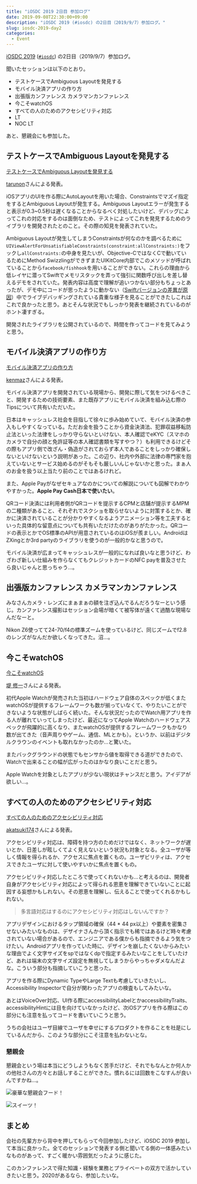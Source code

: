 ```yaml
---
title: "iOSDC 2019 2日目 参加ログ"
date: 2019-09-08T22:30:00+09:00
description: "iOSDC 2019 (#iosdc) の2日目（2019/9/7）参加ログ。"
slug: iosdc-2019-day2
categories:
  - Event
---
```


[iOSDC 2019](https://iosdc.jp/2019/) ([`#iosdc`](https://twitter.com/hashtag/iosdc)) の2日目（2019/9/7）参加ログ。

聞いたセッションは以下のとおり。

- テストケースでAmbiguous Layoutを発見する
- モバイル決済アプリの作り方
- 出張版カンファレンス カメラマンカンファレンス
- 今こそwatchOS
- すべての人のためのアクセシビリティ対応
- LT
- NOC LT

あと、懇親会にも参加した。

## テストケースでAmbiguous Layoutを発見する

[テストケースでAmbiguous Layoutを発見する](https://www.icloud.com/keynote/0nUzX497oPS1WvIIOwV1MODLg#iOSDC2019)

[tarunon](https://twitter.com/tarunon)さんによる発表。

iOSアプリのUIを作る際にAutoLayoutを用いた場合、Constraintsでマズイ指定をするとAmbiguous Layoutが発生する。Ambiguous Layoutエラーが発生すると表示が0.3~0.5秒は遅くなることからなるべく対処したいけど、デバッグによってこれの対応をするのは面倒なため、テストによってこれを発見するためのライブラリを開発されたとのこと。その際の知見を発表されていた。

Ambiguous Layoutが発生してしまうConstraintsが何なのかを調べるために`UIViewAlertForUnsatisfiableConstraints(constraint:allConstraints:)`をフックし`allConstraints:`の中身を見たいが、Objective-CではなくCで動いているためにMethod SwizzlingができずまたUIKitCore内部でこのメソッドが呼ばれていることから`facebook/fishhook`を用いることができない。これらの理由から低レイヤに潜ってSwiftでメモリスタックを弄って強引に関数呼び出しを差し替えるデモをされていた。発表内容は高度で理解が追いつかない部分もちょっとあったが、デモ中にコードが思ったように動かない（[Swiftバージョンの差異が原因](https://twitter.com/tarunon/status/1170184317198192649?s=20)）中でライブデバッギングされている貴重な様子を見ることができたしこれはこれで良かったと思う。あとそんな状況でもしっかり発表を継続されているのがホント凄すぎる。

開発されたライブラリを公開されているので、時間を作ってコードを見てみようと思う。

## モバイル決済アプリの作り方

[モバイル決済アプリの作り方](https://speakerdeck.com/kenmaz/how-to-develop-a-mobile-payment-app)

[kenmaz](https://twitter.com/kenmaz)さんによる発表。

モバイル決済アプリを開発されている現場から、開発に際して気をつけるべきこと、開発するための技術要素、また既存アプリにモバイル決済を組み込む際のTipsについて共有いただいた。

日本はキャッシュレス社会を目指して徐々に歩み始めていて、モバイル決済の参入もしやすくなっている。ただお金を扱うことから資金決済法、犯罪収益移転防止法といった法律をしっかり守らないといけない、本人確認でeKYC（スマホのカメラで自分の顔と免許証等の本人確認書類を写すやつ？）も利用できるけどその際もアプリ側で改ざん・偽造がされておらず本人であることをしっかり確保しないといけないという説明があった。この辺り、社内や外部に法律の専門家を抱えていないとサービス始めるのがそもそも厳しいんじゃないかと思った。まぁ人のお金を扱う以上当たり前のことではあるけれど。

また、Apple Payがなぜセキュアなのかについての解説についても図解でわかりやすかった。**Apple Pay Cash日本で使いたい**。

QRコード決済には利用者側がQRコードを提示するCPMと店舗が提示するMPMの二種類があること、それぞれでスクショを取らせないように対策するとか、確かに決済されていることが分かりやすくなるようアニメーション等を工夫するといった具体的な留意点についても共有いただけたのがありがたかった。QRコードの表示とかでOS標準のAPIが用意されているのはiOSが羨ましい。AndroidはZXingとか3rd partyのライブラリを使うのが一般的かなと思うので。

モバイル決済が広まってキャッシュレスが一般的になれば良いなと思うけど、わざわざ新しい仕組みを作らなくてもクレジットカードのNFC payを普及させたら良いじゃんと思っちゃう…。

## 出張版カンファレンス カメラマンカンファレンス

みなさんカメラ・レンズにまぁまぁの額を注ぎ込んでるんだろうなーという感じ。カンファレンス撮影はセッション会場が暗くて被写体が遠くて過酷な現場なんだなーと。

Nikon Z6使ってて24-70/f4の標準ズームを使っているけど、同じズームでf2.8のレンズがなんだか欲しくなってきた。沼…。

## 今こそwatchOS

[今こそwatchOS](https://speakerdeck.com/shu223/jin-kosowatchos-number-iosdc)

[堤 修一](https://twitter.com/shu223)さんによる発表。

初代Apple Watchが発売された当初はハードウェア自体のスペックが低くまたwatchOSが提供するフレームワークも数が揃っていなくて、やりたいことができないような状態がしばらく続いた。そんな状況だったのでWatch用アプリを作る人が離れていってしまったけど、最近になってApple Watchのハードウェアスペックが飛躍的に高くなり、またwatchOSが提供するフレームワークもかなり数が出てきた（音声周りやゲーム、通信、MLとかも）。というか、以前はデジタルクラウンのイベントも取れなかったのか…と驚いた。

またバックグラウンドの状態でもセンサから値を取得できる道ができたので、Watchで出来ることの幅が広がったのはかなり良いことだと思う。

Apple Watchを対象としたアプリが少ない現状はチャンスだと思う。アイデアが欲しい…。

## すべての人のためのアクセシビリティ対応

[すべての人のためのアクセシビリティ対応](https://speakerdeck.com/akatsuki174/subetefalseren-falsetamefalseakusesibiriteidui-ying-ecabd270-51b4-404b-8ebe-de677e09f62a)

[akatsuki174](https://twitter.com/akatsuki174)さんによる発表。

アクセシビリティ対応は、障碍を持つ方のためだけではなく、ネットワークが遅いとか、日差しが眩しくてよく見えないという状況も対象となる。全ユーザが等しく情報を得られるか、アクセスに焦点を置くもの。ユーザビリティは、アクセスできたユーザに対して使いやすいかに焦点を置くもの。

アクセシビリティ対応したところで使ってくれないかも…と考えるのは、開発者自身がアクセシビリティ対応によって得られる恩恵を理解できていないことに起因する妄想かもしれない。その恩恵を理解し、伝えることで使ってくれるかもしれない。

> 多言語対応はするのにアクセシビリティ対応はしないんですか？

アプリデザインにおけるタップ領域の確保（44 * 44 px以上）や要素を密集させないみたいなものは、デザイナさんから頂く指示でも稀ではあるけど時々考慮されていない場合があるので、エンジニアである僕からも指摘できるよう気をつけたい。Androidアプリを作っていた時に、デザインを崩したくないからみたいな理由でよく文字サイズをspではなくdpで指定するみたいなことをしていたけど、あれは端末の文字サイズ設定を無視してしまうからやっちゃダメなんだよな。こういう部分も指摘していこうと思った。

アプリを作る際にDynamic TypeやLarge Textも考慮していきたいし、Accessibility Inspectorで自分が関わったアプリの検査もしてみたいな。

あとはVoiceOver対応、UI作る際にaccessibilityLabelとかaccessibilityTraits、accessibilityHintには目を向けていなかったけど、次iOSアプリを作る際はこの部分にも注意を払ってコードを書いていこうと思う。

うちの会社はユーザ目線でユーザを幸せにするプロダクトを作ることを社是にしているんだから、このような部分にこそ注意を払わないとな。

### 懇親会

懇親会という場は本当にどうしようもなく苦手だけど、それでもなんとか何人かの他社さんの方々とお話しすることができた。慣れるには回数をこなすんが良いんですかね…。

![豪華な懇親会フード！](20191215033038.webp)

![スイーツ！](20191215033105.webp)

## まとめ

会社の先輩方から背中を押してもらって今回参加したけど、iOSDC 2019 参加して本当に良かった。全てのセッションで発表する側と聞いてる側の一体感みたいなものがあって、すごく暖かい雰囲気だったように感じた。

このカンファレンスで得た知識・経験を業務とプライベートの双方で活かしていきたいと思う。2020があるなら、参加したいな。

